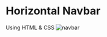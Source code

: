 # Horizontal Navbar
Using HTML & CSS
![navbar](https://user-images.githubusercontent.com/66617748/160244689-7215ba9b-9e19-465a-a30a-19e6c076072c.png)
